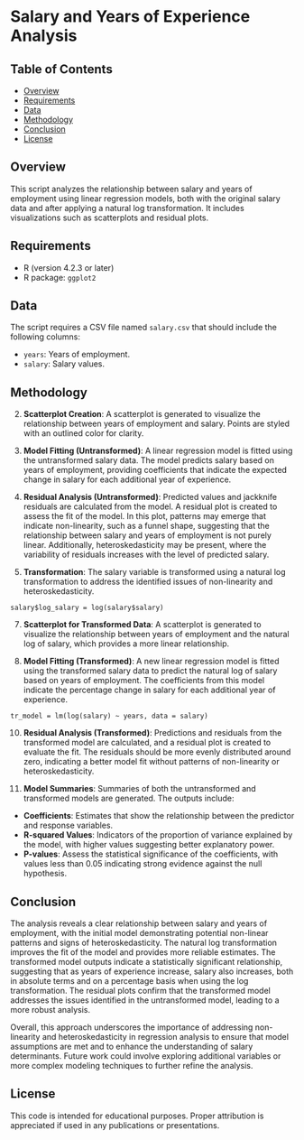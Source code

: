 # Salary and Years of Experience Analysis

## Table of Contents
- [Overview](#overview)
- [Requirements](#requirements)
- [Data](#data)
- [Methodology](#methodology)
- [Conclusion](#conclusion)
- [License](#license)

## Overview
This script analyzes the relationship between salary and years of employment using linear regression models, both with the original salary data and after applying a natural log transformation. It includes visualizations such as scatterplots and residual plots.

## Requirements
- R (version 4.2.3 or later)
- R package: `ggplot2`

## Data
The script requires a CSV file named `salary.csv` that should include the following columns:
- `years`: Years of employment.
- `salary`: Salary values.

## Methodology

2. **Scatterplot Creation**: A scatterplot is generated to visualize the relationship between years of employment and salary. Points are styled with an outlined color for clarity.

3. **Model Fitting (Untransformed)**: A linear regression model is fitted using the untransformed salary data. The model predicts salary based on years of employment, providing coefficients that indicate the expected change in salary for each additional year of experience.

4. **Residual Analysis (Untransformed)**: Predicted values and jackknife residuals are calculated from the model. A residual plot is created to assess the fit of the model. In this plot, patterns may emerge that indicate non-linearity, such as a funnel shape, suggesting that the relationship between salary and years of employment is not purely linear. Additionally, heteroskedasticity may be present, where the variability of residuals increases with the level of predicted salary.

5. **Transformation**: The salary variable is transformed using a natural log transformation to address the identified issues of non-linearity and heteroskedasticity.

```
salary$log_salary = log(salary$salary)
```

7. **Scatterplot for Transformed Data**: A scatterplot is generated to visualize the relationship between years of employment and the natural log of salary, which provides a more linear relationship.

8. **Model Fitting (Transformed)**: A new linear regression model is fitted using the transformed salary data to predict the natural log of salary based on years of employment. The coefficients from this model indicate the percentage change in salary for each additional year of experience.

```
tr_model = lm(log(salary) ~ years, data = salary)
```

10. **Residual Analysis (Transformed)**: Predictions and residuals from the transformed model are calculated, and a residual plot is created to evaluate the fit. The residuals should be more evenly distributed around zero, indicating a better model fit without patterns of non-linearity or heteroskedasticity.



11. **Model Summaries**: Summaries of both the untransformed and transformed models are generated. The outputs include:
   - **Coefficients**: Estimates that show the relationship between the predictor and response variables.
   - **R-squared Values**: Indicators of the proportion of variance explained by the model, with higher values suggesting better explanatory power.
   - **P-values**: Assess the statistical significance of the coefficients, with values less than 0.05 indicating strong evidence against the null hypothesis.

## Conclusion
The analysis reveals a clear relationship between salary and years of employment, with the initial model demonstrating potential non-linear patterns and signs of heteroskedasticity. The natural log transformation improves the fit of the model and provides more reliable estimates. The transformed model outputs indicate a statistically significant relationship, suggesting that as years of experience increase, salary also increases, both in absolute terms and on a percentage basis when using the log transformation. The residual plots confirm that the transformed model addresses the issues identified in the untransformed model, leading to a more robust analysis.

Overall, this approach underscores the importance of addressing non-linearity and heteroskedasticity in regression analysis to ensure that model assumptions are met and to enhance the understanding of salary determinants. Future work could involve exploring additional variables or more complex modeling techniques to further refine the analysis.

## License
This code is intended for educational purposes. Proper attribution is appreciated if used in any publications or presentations.
